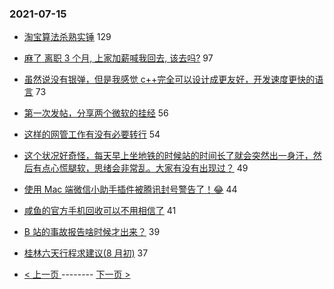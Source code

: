 ### 2021-07-15 
- [淘宝算法杀熟实锤](https://www.v2ex.com/t/789616) 129
- [麻了 离职 3 个月, 上家加薪喊我回去, 该去吗?](https://www.v2ex.com/t/789680) 97
- [虽然说没有银弹，但是我感觉 c++完全可以设计成更友好，开发速度更快的语言](https://www.v2ex.com/t/789560) 73
- [第一次发帖，分享两个微软的挂经](https://www.v2ex.com/t/789563) 56
- [这样的网管工作有没有必要转行](https://www.v2ex.com/t/789571) 54
- [这个状况好奇怪，每天早上坐地铁的时候站的时间长了就会突然出一身汗，然后有点心慌腿软，思绪会非常乱。大家有没有出现过？](https://www.v2ex.com/t/789608) 49
- [使用 Mac 端微信小助手插件被腾讯封号警告了！😂](https://www.v2ex.com/t/789566) 44
- [咸鱼的官方手机回收可以不用相信了](https://www.v2ex.com/t/789657) 41
- [B 站的事故报告啥时候才出来？](https://www.v2ex.com/t/789662) 39
- [桂林六天行程求建议(8 月初)](https://www.v2ex.com/t/789567) 37 

- [ < 上一页 ](https://github.com/able8/v2ex-hot-record/blob/master/2021-07-14.md) -------- [ 下一页 > ](https://github.com/able8/v2ex-hot-record/blob/master/2021-07-16.md)